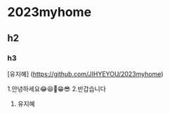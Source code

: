 # 2023myhome
## h2
### h3
[유지혜] (https://github.com/JIHYEYOU/2023myhome)



1.안녕하세요😂😆🥰😁😎
2.반갑습니다
1. 유지혜
